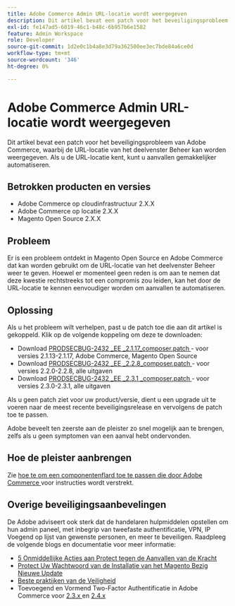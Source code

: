 ```yaml
---
title: Adobe Commerce Admin URL-locatie wordt weergegeven
description: Dit artikel bevat een patch voor het beveiligingsprobleem van Adobe Commerce, waarbij de URL-locatie van het deelvenster Beheer kan worden weergegeven. Als u de URL-locatie kent, kunt u aanvallen gemakkelijker automatiseren.
exl-id: fe147ad5-6019-46c1-b48c-6b957b6e1582
feature: Admin Workspace
role: Developer
source-git-commit: 1d2e0c1b4a8e3d79a362500ee3ec7bde84a6ce0d
workflow-type: tm+mt
source-wordcount: '346'
ht-degree: 0%

---
```


# Adobe Commerce Admin URL-locatie wordt weergegeven

Dit artikel bevat een patch voor het beveiligingsprobleem van Adobe Commerce, waarbij de URL-locatie van het deelvenster Beheer kan worden weergegeven. Als u de URL-locatie kent, kunt u aanvallen gemakkelijker automatiseren.

## Betrokken producten en versies

* Adobe Commerce op cloudinfrastructuur 2.X.X
* Adobe Commerce op locatie 2.X.X
* Magento Open Source 2.X.X

## Probleem

Er is een probleem ontdekt in Magento Open Source en Adobe Commerce dat kan worden gebruikt om de URL-locatie van het deelvenster Beheer weer te geven. Hoewel er momenteel geen reden is om aan te nemen dat deze kwestie rechtstreeks tot een compromis zou leiden, kan het door de URL-locatie te kennen eenvoudiger worden om aanvallen te automatiseren.

## Oplossing

Als u het probleem wilt verhelpen, past u de patch toe die aan dit artikel is gekoppeld. Klik op de volgende koppeling om deze te downloaden:

* Download [ PRODSECBUG-2432 \_EE \_2.1.17\_composer.patch ](assets/PRODSECBUG-2432_EE_2.1.17_composer.patch.zip) - voor versies 2.1.13-2.1.17, Adobe Commerce, Magento Open Source
* Download [ PRODSECBUG-2432 \_EE \_2.2.8\_composer.patch ](assets/PRODSECBUG-2432_EE_2.2.8_composer.patch.zip) - voor versies 2.2.0-2.2.8, alle uitgaven
* Download [ PRODSECBUG-2432 \_EE \_2.3.1 \_composer.patch ](assets/PRODSECBUG-2432_EE_2.3.1_composer.patch.zip) - voor versies 2.3.0-2.3.1, alle uitgaven

Als u geen patch ziet voor uw product/versie, dient u een upgrade uit te voeren naar de meest recente beveiligingsrelease en vervolgens de patch toe te passen.

Adobe beveelt ten zeerste aan de pleister zo snel mogelijk aan te brengen, zelfs als u geen symptomen van een aanval hebt ondervonden.

## Hoe de pleister aanbrengen

Zie [ hoe te om een componentenflard toe te passen die door Adobe Commerce ](/help/how-to/general/how-to-apply-a-composer-patch-provided-by-magento.md) voor instructies wordt verstrekt.

## Overige beveiligingsaanbevelingen

De Adobe adviseert ook sterk dat de handelaren hulpmiddelen opstellen om hun admin paneel, met inbegrip van tweefaste authentificatie, VPN, IP Voegend op lijst van gewenste personen, en meer te beveiligen. Raadpleeg de volgende blogs en documentatie voor meer informatie:

* [ 5 Onmiddellijke Acties aan Protect tegen de Aanvallen van de Kracht ](https://magento.com/security/best-practices/5-immediate-actions-protect-against-brute-force-attacks)
* [ Protect Uw Wachtwoord van de Installatie van het Magento Bezig Nieuwe Update ](https://magento.com/security/best-practices/protect-your-magento-installation-password-guessing-new-update)
* [ Beste praktijken van de Veiligheid ](https://magento.com/security/best-practices/security-best-practices)
* Toevoegend en Vormend Two-Factor Authentificatie in Adobe Commerce voor [ 2.3.x ](https://docs.magento.com/user-guide/v2.3/stores/security-two-factor-authentication.html) en [ 2.4.x ](https://docs.magento.com/user-guide/stores/security-two-factor-authentication.html)
